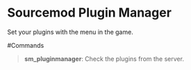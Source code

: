 # Sourcemod Plugin Manager
Set your plugins with the menu in the game.

#Commands
> **sm_pluginmanager**: Check the plugins from the server.
